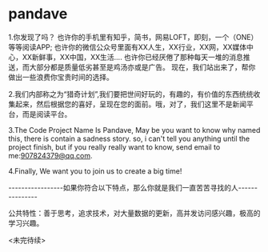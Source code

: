 # pandave
1.你发现了吗？
  也许你的手机里有知乎，简书，网易LOFT，即刻，一个（ONE）等等阅读APP;
  也许你的微信公众号里面有XX人生，XX行业，XX网，XX媒体中心，XX新鲜事，XX中国，XX生活....
  也许你已经厌倦了那种每天一堆的消息推送，而大部分都是质量低劣甚至是鸡汤亦或是广告。
  现在，我们站出来了，帮你做出一些浪费你宝贵时间的选择。
  
2.我们内部称之为“猎奇计划”,我们要把世间好玩的，有趣的，有价值的东西统统收集起来，然后根据您的喜好，呈现在您的面前。哦，对了，我们这里不是新闻平台，而是阅读平台。

3.The Code Project Name Is Pandave, May be you want to know why named this, there is contain a sadness story. so, i can't tell you anything until the project finish, but if you really really want to know, send email to me:907824379@qq.com.

4.Finally, We want you to join us to create a big time!



-----------------如果你符合以下特点，那么你就是我们一直苦苦寻找的人---------------

公共特性：善于思考，追求技术，对大量数据的更新，高并发访问感兴趣，极高的学习兴趣。


<未完待续>